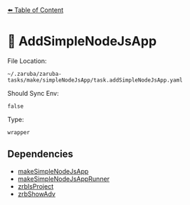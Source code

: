 [⬅️ Table of Content](../README.md)

# 🐸 AddSimpleNodeJsApp

File Location:

    ~/.zaruba/zaruba-tasks/make/simpleNodeJsApp/task.addSimpleNodeJsApp.yaml

Should Sync Env:

    false

Type:

    wrapper


## Dependencies

* [makeSimpleNodeJsApp](makeSimpleNodeJsApp.md)
* [makeSimpleNodeJsAppRunner](makeSimpleNodeJsAppRunner.md)
* [zrbIsProject](zrbIsProject.md)
* [zrbShowAdv](zrbShowAdv.md)